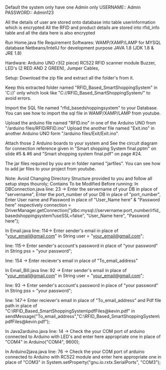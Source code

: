 Default the system only have one Admin only
USERNAME:: Admin
PASSWORD:: Admin123



All the details of user are stored onto database into table userinformation which is encrypted
All the RFID and product details are stored into rfid_info table and all the data here is also encrypted

Run Home.java file
Requirement
Softwares:
WAMP/XAMP/LAMP for MYSQL database
Netbeans/IntelIJ for development purpose
JAVA 1.8 (JDK 1.8 & JRE 1.8)

Hardware:
Arduino UNO r3(2 piece)
RC522 RFID scanner module
Buzzer, LED's (2 RED AND 2 GREEN), Jumper Cables,

Setup:
Download the zip file and extract all the folder's from it.

Keep this extracted folder named "RFID_Based_SmartShoppingSystem" in 'C://' only which look like "C://RFID_Based_SmartShoppingSystem/" to avoid errors.

Import the SQL file named "rfid_basedshoppingsystem" to your Database. You can see how to import the sql file in WAMP/XAMP/LAMP from youtube.

Upload the arduino file named "RFID.ino" in one of the Arduino UNO from "/arduino files/RFID/RFID.ino"
Upload the another file named "Exit.ino" in another Arduino UNO form "/arduino files/Exit/Exit.ino".

Attach those 2 Arduino boards to your system and See the circuit diagram for connection reference given in "Smart shopping System final.pptm" on slide #5 & #6 and "Smart shopping system final.pdf" on page #24.

The jar files required by you are in folder named "jarfiles". You can see how to add jar files to your project from youtube.

Note: Avoid Changing Directory Structure provided to you and follow all setup steps thouroly;
Contains To be Modified Before running:
In DBConnection.java
line: 23 -> Enter the servername of your DB in place of "servername", Enter the port_number of your DB in place of "port_number", Enter User name and Password in place of "User_Name here" & "Password here" respectively connection = DriverManager.getConnection("jdbc:mysql://servername:port_number/rfid_basedshoppingsystem?useSSL=false", "User_Name here", "Password here");

In Email.java
line: 114-> Enter sender's email in place of "your_email@gmail.com" in String user = "your_email@gmail.com";

line: 115-> Enter sender's account's password in place of "your password" in String pss = "your password";

line: 154 -> Enter reciever's email in place of "To_email_address"

In Email_Bill.java
line: 92 -> Enter sender's email in place of "your_email@gmail.com" in String user = "your_email@gmail.com";

line: 93 -> Enter sender's account's password in place of "your password" in String pss = "your password";

line: 147-> Enter reciever's email in place of "To_email_address" and Pdf file path in place of "C:\RFID_Based_SmartShoppingSystem\pdfFiles\@kevin.pdf" in sendMessage("To_email_address","C:\RFID_Based_SmartShoppingSystem\pdfFiles\@kevin.pdf");

In Java2arduino.java
line: 14 -> Check the your COM port of arduino connected to Arduino with LED's and enter here appropriate one in place of "COM4" in Arduino("COM4", 9600);

In Arduino2java.java
line: 76 -> Check the your COM port of arduino connected to Arduino with RC522 module and enter here appropriate one in place of "COM3" in System.setProperty("gnu.io.rxtx.SerialPorts", "COM3");
